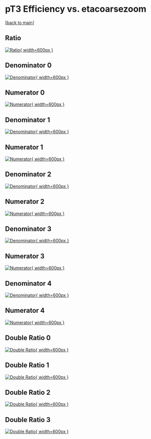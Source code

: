 # pT3 Efficiency vs. etacoarsezoom

[[back to main](./)]



## Ratio

[![Ratio](../mtv/var/pT3_loweta_13_0_eff_etacoarsezoom.png){ width=600px }](../mtv/var/pT3_loweta_13_0_eff_etacoarsezoom.pdf)

## Denominator 0

[![Denominator](../mtv/den/pT3_loweta_13_0_eff_etacoarsezoom_den0.png){ width=600px }](../mtv/den/pT3_loweta_13_0_eff_etacoarsezoom_den0.pdf)

## Numerator 0

[![Numerator](../mtv/num/pT3_loweta_13_0_eff_etacoarsezoom_num0.png){ width=600px }](../mtv/num/pT3_loweta_13_0_eff_etacoarsezoom_num0.pdf)

## Denominator 1

[![Denominator](../mtv/den/pT3_loweta_13_0_eff_etacoarsezoom_den1.png){ width=600px }](../mtv/den/pT3_loweta_13_0_eff_etacoarsezoom_den1.pdf)

## Numerator 1

[![Numerator](../mtv/num/pT3_loweta_13_0_eff_etacoarsezoom_num1.png){ width=600px }](../mtv/num/pT3_loweta_13_0_eff_etacoarsezoom_num1.pdf)

## Denominator 2

[![Denominator](../mtv/den/pT3_loweta_13_0_eff_etacoarsezoom_den2.png){ width=600px }](../mtv/den/pT3_loweta_13_0_eff_etacoarsezoom_den2.pdf)

## Numerator 2

[![Numerator](../mtv/num/pT3_loweta_13_0_eff_etacoarsezoom_num2.png){ width=600px }](../mtv/num/pT3_loweta_13_0_eff_etacoarsezoom_num2.pdf)

## Denominator 3

[![Denominator](../mtv/den/pT3_loweta_13_0_eff_etacoarsezoom_den3.png){ width=600px }](../mtv/den/pT3_loweta_13_0_eff_etacoarsezoom_den3.pdf)

## Numerator 3

[![Numerator](../mtv/num/pT3_loweta_13_0_eff_etacoarsezoom_num3.png){ width=600px }](../mtv/num/pT3_loweta_13_0_eff_etacoarsezoom_num3.pdf)

## Denominator 4

[![Denominator](../mtv/den/pT3_loweta_13_0_eff_etacoarsezoom_den4.png){ width=600px }](../mtv/den/pT3_loweta_13_0_eff_etacoarsezoom_den4.pdf)

## Numerator 4

[![Numerator](../mtv/num/pT3_loweta_13_0_eff_etacoarsezoom_num4.png){ width=600px }](../mtv/num/pT3_loweta_13_0_eff_etacoarsezoom_num4.pdf)

## Double Ratio 0

[![Double Ratio](../mtv/ratio/pT3_loweta_13_0_eff_etacoarsezoom_ratio0.png){ width=600px }](../mtv/ratio/pT3_loweta_13_0_eff_etacoarsezoom_ratio0.pdf)

## Double Ratio 1

[![Double Ratio](../mtv/ratio/pT3_loweta_13_0_eff_etacoarsezoom_ratio1.png){ width=600px }](../mtv/ratio/pT3_loweta_13_0_eff_etacoarsezoom_ratio1.pdf)

## Double Ratio 2

[![Double Ratio](../mtv/ratio/pT3_loweta_13_0_eff_etacoarsezoom_ratio2.png){ width=600px }](../mtv/ratio/pT3_loweta_13_0_eff_etacoarsezoom_ratio2.pdf)

## Double Ratio 3

[![Double Ratio](../mtv/ratio/pT3_loweta_13_0_eff_etacoarsezoom_ratio3.png){ width=600px }](../mtv/ratio/pT3_loweta_13_0_eff_etacoarsezoom_ratio3.pdf)

